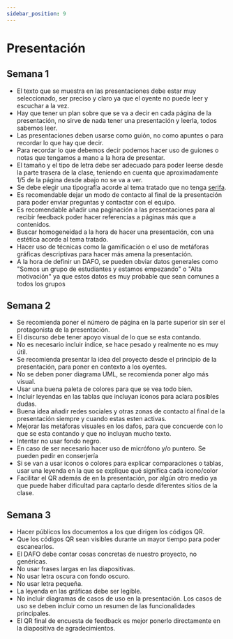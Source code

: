 ```yaml
---
sidebar_position: 9
---
```


# Presentación
## Semana 1
- El texto que se muestra en las presentaciones debe estar muy seleccionado, ser preciso y claro ya que el oyente no puede leer y escuchar a la vez.
- Hay que tener un plan sobre que se va a decir en cada página de la presentación, no sirve de nada tener una presentación y leerla, todos sabemos leer.
- Las presentaciones deben usarse como guión, no como apuntes o para recordar lo que hay que decir.
- Para recordar lo que debemos decir podemos hacer uso de guiones o notas que tengamos a mano a la hora de presentar.
- El tamaño y el tipo de letra debe ser adecuado para poder leerse desde la parte trasera de la clase, teniendo en cuenta que aproximadamente 1/5 de la página desde abajo no se va a ver.
- Se debe elegir una tipografía acorde al tema tratado que no tenga [serifa](http://www.glosariografico.com/serifa).
- Es recomendable dejar un modo de contacto al final de la presentación para poder enviar preguntas y contactar con el equipo.
- Es recomendable añadir una paginación a las presentaciones para al recibir feedback poder hacer referencias a páginas más que a contenidos.
- Buscar homogeneidad a la hora de hacer una presentación, con una estética acorde al tema tratado.
- Hacer uso de técnicas como la gamificación o el uso de metáforas gráficas descriptivas para hacer más amena la presentación.
- A la hora de definir un DAFO, se pueden obviar datos generales como "Somos un grupo de estudiantes y estamos empezando" o "Alta motivación" ya que estos datos es muy probable que sean comunes a todos los grupos  

## Semana 2
- Se recomienda poner el número de página en la parte superior sin ser el protagonista de la presentación.
- El discurso debe tener apoyo visual de lo que se esta contando.
- No es necesario incluir índice, se hace pesado y realmente no es muy útil.
- Se recomienda presentar la idea del proyecto desde el principio de la presentación, para poner en contexto a los oyentes.
- No se deben poner diagrama UML, se recomienda poner algo más visual.
- Usar una buena paleta de colores para que se vea todo bien.
- Incluir leyendas en las tablas que incluyan iconos para aclara posibles dudas.
- Buena idea añadir redes sociales y otras zonas de contacto al final de la presentación siempre y cuando estas esten activas.
- Mejorar las metáforas visuales en los dafos, para que concuerde con lo que se esta contando y que no incluyan mucho texto.
- Intentar no usar fondo negro.
- En caso de ser necesario hacer uso de micrófono y/o puntero. Se pueden pedir en conserjería
- Si se van a usar iconos o colores para explicar comparaciones o tablas, usar una leyenda en la que se explique qué significa cada icono/color
- Facilitar el QR además de en la presentación, por algún otro medio ya que puede haber dificultad para captarlo desde diferentes sitios de la clase. 

## Semana 3
- Hacer públicos los documentos a los que dirigen los códigos QR.
- Que los códigos QR sean visibles durante un mayor tiempo para poder escanearlos.
- El DAFO debe contar cosas concretas de nuestro proyecto, no genéricas.
- No usar frases largas en las diapositivas.
- No usar letra oscura con fondo oscuro. 
- No usar letra pequeña.
- La leyenda en las gráficas debe ser legible.
- No incluir diagramas de casos de uso en la presentación. Los casos de uso se deben incluir como un resumen de las funcionalidades principales.
- El QR final de encuesta de feedback es mejor ponerlo directamente en la diapositiva de agradecimientos.
